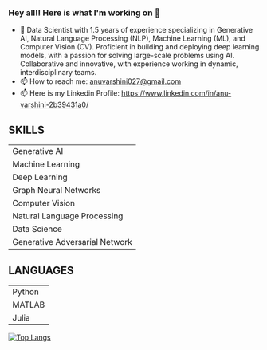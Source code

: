 
### Hey all!! Here is what I'm working on 👋

- 🔭 Data Scientist with 1.5 years of experience specializing in Generative AI, Natural Language Processing (NLP), Machine Learning (ML),
and Computer Vision (CV). Proficient in building and deploying deep learning models, with a passion for solving large-scale
problems using AI. Collaborative and innovative, with experience working in dynamic, interdisciplinary teams.
- 📫 How to reach me: anuvarshini027@gmail.com
- 📫 Here is my Linkedin Profile: https://www.linkedin.com/in/anu-varshini-2b39431a0/

## SKILLS
||
| ------------- |
| Generative AI| 
| Machine Learning| 
| Deep Learning |
| Graph Neural Networks| 
| Computer Vision| 
| Natural Language Processing | 
| Data Science | 
| Generative Adversarial Network| 

## LANGUAGES
||
| ------------- |
| Python| 
| MATLAB| 
| Julia| 

[![Top Langs](https://github-readme-stats.vercel.app/api/top-langs/?username=Anuvarshini027&layout=compact&theme=vision-friendly-dark)](https://github.com/anuraghazra/github-readme-stats)
